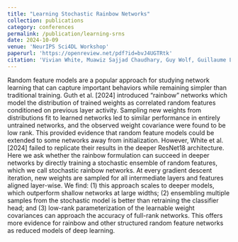 ```yaml
---
title: "Learning Stochastic Rainbow Networks"
collection: publications
category: conferences
permalink: /publication/learning-srns
date: 2024-10-09
venue: 'NeurIPS Sci4DL Workshop'
paperurl: 'https://openreview.net/pdf?id=bvJ4UGTRtk'
citation: 'Vivian White, Muawiz Sajjad Chaudhary, Guy Wolf, Guillaume Lajoie, and Kameron Decker Harris. Learning stochastic rainbow networks. In NeurIPS 2024 Workshop on Scientific Methods for Understanding Deep Learning, 2024. URL https://openreview.net/pdf?id=bvJ4UGTRtk.'
---
```


Random feature models are a popular approach for studying network learning that can capture important behaviors while remaining simpler than traditional training. Guth et al. [2024] introduced “rainbow” networks which model the distribution of trained weights as correlated random features conditioned on previous layer activity. Sampling new weights from distributions fit to learned networks led to similar performance in entirely untrained networks, and the observed weight covariance were found to be low rank. This provided evidence that random feature models could be extended to some networks away from initialization. However, White et al. [2024] failed to replicate their results in the deeper ResNet18 architecture. Here we ask whether the rainbow formulation can succeed in deeper networks by directly training a stochastic ensemble of random features, which we call stochastic rainbow networks. At every gradient descent iteration, new weights are sampled for all intermediate layers and features aligned layer-wise. We find: (1) this approach scales to deeper models, which outperform shallow networks at large widths; (2) ensembling multiple samples from the stochastic model is better than retraining the classifier head; and (3) low-rank parameterization of the learnable weight covariances can approach the accuracy of full-rank networks. This offers more evidence for rainbow and other structured random feature networks as reduced models of deep learning.
